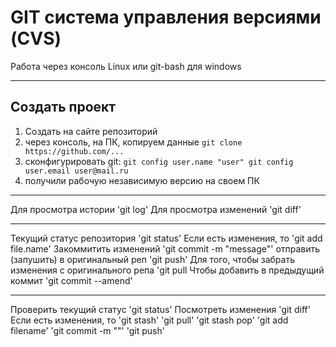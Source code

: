 # GIT система управления версиями (CVS)
Работа через консоль Linux или git-bash для windows
***
## Создать проект
1) Создать на сайте репозиторий
2) через консоль, на ПК, копируем данные `git clone https://github.com/...`
4) сконфигурировать git:
`git config user.name "user"
git config user.email user@mail.ru`
4) получили рабочую независимую версию на своем ПК
***
Для просмотра истории 'git log'
Для просмотра изменений 'git diff'
***
Текущий статус репозитория 'git status'
Если есть изменения, то 'git add file.name'
Закоммитить изменений 'git commit -m "message"'
отправить (запушить) в оригинальный реп 'git push'
Для того, чтобы забрать изменения с оригинального репа 'git pull
Чтобы добавить в предыдущий коммит 'git commit --amend'
***
Проверить текущий статус 'git status'
Посмотреть изменения 'git diff'
Если есть изменения, то
'git stash'
'git pull'
'git stash pop'
'git add filename'
'git commit -m ""'
'git push'
